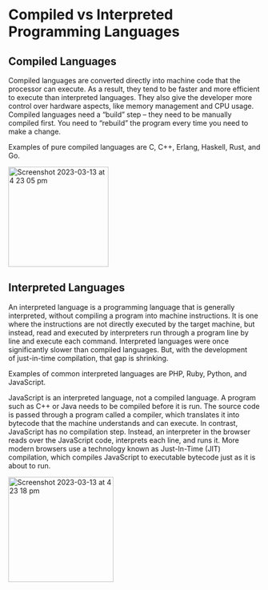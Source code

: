 # Compiled vs Interpreted Programming Languages 

## Compiled Languages

Compiled languages are converted directly into machine code that the processor can execute. As a result, they tend to be faster and more efficient to execute than interpreted languages. They also give the developer more control over hardware aspects, like memory management and CPU usage. Compiled languages need a “build” step – they need to be manually compiled first. You need to “rebuild” the program every time you need to make a change. 

Examples of pure compiled languages are C, C++, Erlang, Haskell, Rust, and Go.

<img width="200" alt="Screenshot 2023-03-13 at 4 23 05 pm" src="https://user-images.githubusercontent.com/79845719/224767739-5fb3dffe-22b6-4d42-895a-549941b4db8c.png">


## Interpreted Languages

An interpreted language is a programming language that is generally interpreted, without compiling a program into machine instructions. It is one where the instructions are not directly executed by the target machine, but instead, read and executed by interpreters run through a program line by line and execute each command. Interpreted languages were once significantly slower than compiled languages. But, with the development of just-in-time compilation, that gap is shrinking.

Examples of common interpreted languages are PHP, Ruby, Python, and JavaScript.

JavaScript is an interpreted language, not a compiled language. A program such as C++ or Java needs to be compiled before it is run. The source code is passed through a program called a compiler, which translates it into bytecode that the machine understands and can execute. In contrast, JavaScript has no compilation step. Instead, an interpreter in the browser reads over the JavaScript code, interprets each line, and runs it. More modern browsers use a technology known as Just-In-Time (JIT) compilation, which compiles JavaScript to executable bytecode just as it is about to run.

<img width="210" alt="Screenshot 2023-03-13 at 4 23 18 pm" src="https://user-images.githubusercontent.com/79845719/224767901-47c46708-c459-4ebc-a3d5-c2283440e3dc.png">
